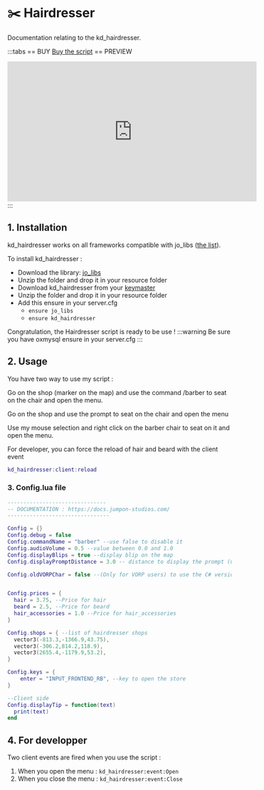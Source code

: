 # :scissors: Hairdresser
Documentation relating to the kd_hairdresser.

:::tabs
== BUY
[Buy the script](https://shop.jumpon-studios.com/redm/hairdresser)
== PREVIEW
<iframe width="560" height="315" src="https://www.youtube.com/embed/fk8_NfIcVTo?si=jPp9u4nlWKLpOtj1" title="YouTube video player" frameborder="0" allow="accelerometer; autoplay; clipboard-write; encrypted-media; gyroscope; picture-in-picture; web-share" allowfullscreen></iframe>
:::

## 1. Installation
kd_hairdresser works on all frameworks compatible with jo_libs ([the list](/jo_libs/)).

To install kd_hairdresser :
- Download the library: [jo_libs](https://github.com/Jump-On-Studios/RedM-jo_libs/releases/latest/download/jo_libs.zip)
- Unzip the folder and drop it in your resource folder
- Download kd_hairdresser from your [keymaster](https://keymaster.fivem.net/asset-grants?search=hairdresser)
- Unzip the folder and drop it in your resource folder
- Add this ensure in your server.cfg
  - `ensure jo_libs`
  - `ensure kd_hairdresser`

Congratulation, the Hairdresser script is ready to be use !
:::warning
Be sure you have oxmysql ensure in your server.cfg
:::

## 2. Usage
You have two way to use my script :

Go on the shop (marker on the map) and use the command /barber to seat on the chair and open the menu.

Go on the shop and use the prompt to seat on the chair and open the menu

Use my mouse selection and right click on the barber chair to seat on it and open the menu.

For developer, you can force the reload of hair and beard with the client event 
```lua
kd_hairdresser:client:reload
```

### 3. Config.lua file
```lua
-------------------------------
-- DOCUMENTATION : https://docs.jumpon-studios.com/
--------------------------------

Config = {}
Config.debug = false
Config.commandName = "barber" --use false to disable it
Config.audioVolume = 0.5 --value between 0.0 and 1.0
Config.displayBlips = true --display blip on the map
Config.displayPromptDistance = 3.0 -- distance to display the prompt (use false to disable it)

Config.oldVORPChar = false --(Only for VORP users) to use the C# version of VORP Character


Config.prices = {
  hair = 3.75, --Price for hair
  beard = 2.5, --Price for beard
  hair_accessories = 1.0 --Price for hair_accessories
}

Config.shops = { --list of hairdresser shops
  vector3(-813.3,-1366.9,43.75),
  vector3(-306.2,814.2,118.9),
  vector3(2655.4,-1179.9,53.2),
}

Config.keys = {
	enter = "INPUT_FRONTEND_RB", --key to open the store
}

--Client side
Config.displayTip = function(text)
  print(text)
end
```

## 4. For developper
Two client events are fired when you use the script :
1. When you open the menu : `kd_hairdresser:event:Open`
2. When you close the menu : `kd_hairdresser:event:Close`

